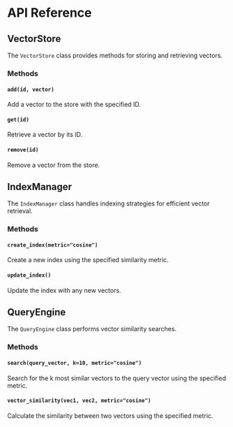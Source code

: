 # API Reference

## VectorStore

The `VectorStore` class provides methods for storing and retrieving vectors.

### Methods

#### `add(id, vector)`
Add a vector to the store with the specified ID.

#### `get(id)`
Retrieve a vector by its ID.

#### `remove(id)`
Remove a vector from the store.

## IndexManager

The `IndexManager` class handles indexing strategies for efficient vector retrieval.

### Methods

#### `create_index(metric="cosine")`
Create a new index using the specified similarity metric.

#### `update_index()`
Update the index with any new vectors.

## QueryEngine

The `QueryEngine` class performs vector similarity searches.

### Methods

#### `search(query_vector, k=10, metric="cosine")`
Search for the k most similar vectors to the query vector using the specified metric.

#### `vector_similarity(vec1, vec2, metric="cosine")`
Calculate the similarity between two vectors using the specified metric.
```
